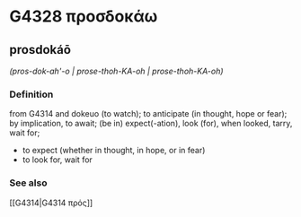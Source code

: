 # G4328 προσδοκάω

## prosdokáō

_(pros-dok-ah'-o | prose-thoh-KA-oh | prose-thoh-KA-oh)_

### Definition

from G4314 and dokeuo (to watch); to anticipate (in thought, hope or fear); by implication, to await; (be in) expect(-ation), look (for), when looked, tarry, wait for; 

- to expect (whether in thought, in hope, or in fear)
- to look for, wait for

### See also

[[G4314|G4314 πρός]]

